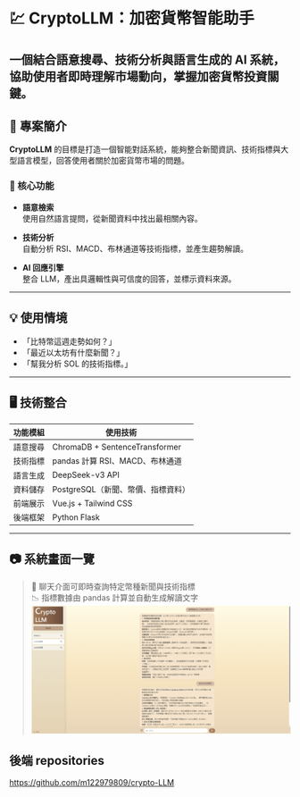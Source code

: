 # 💹 CryptoLLM：加密貨幣智能助手

一個結合語意搜尋、技術分析與語言生成的 AI 系統，協助使用者**即時理解市場動向**，掌握加密貨幣投資關鍵。
---

## 📌 專案簡介

**CryptoLLM** 的目標是打造一個智能對話系統，能夠整合新聞資訊、技術指標與大型語言模型，回答使用者關於加密貨幣市場的問題。

### 🔧 核心功能

- **語意檢索**  
  使用自然語言提問，從新聞資料中找出最相關內容。

- **技術分析**  
  自動分析 RSI、MACD、布林通道等技術指標，並產生趨勢解讀。

- **AI 回應引擎**  
  整合 LLM，產出具邏輯性與可信度的回答，並標示資料來源。
---

## 💡 使用情境
- 「比特幣這週走勢如何？」
- 「最近以太坊有什麼新聞？」
- 「幫我分析 SOL 的技術指標。」
---

## 🖥️ 技術整合
| 功能模組     | 使用技術 |
|--------------|-----------|
| 語意搜尋     | ChromaDB + SentenceTransformer |
| 技術指標     | pandas 計算 RSI、MACD、布林通道 |
| 語言生成     | DeepSeek-v3 API |
| 資料儲存     | PostgreSQL（新聞、幣價、指標資料） |
| 前端展示     | Vue.js + Tailwind CSS |
| 後端框架     | Python Flask |

---

## 📷 系統畫面一覽
> 🧾 聊天介面可即時查詢特定幣種新聞與技術指標  
> 📉 指標數據由 pandas 計算並自動生成解讀文字  
![聊天介面展示](./src/assets/image.png)

## 後端 repositories
https://github.com/m122979809/crypto-LLM
